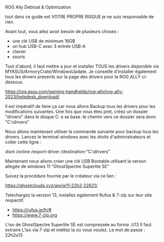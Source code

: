 ROG Ally Debloat & Optimization

tout dans ce guide est VOTRE PROPRE RISQUE je ne suis responsable de rien.

Avant tout, vous allez avoir besoin de plusieurs choses :
- une clé USB de minimum 16GB
- un hub USB-C avec 3 entrée USB-A
- clavier
- souris


Tout d'abord, il faut mettre a jour et installer TOUS les drivers disponible via MYASUS/ArmoryCrate/WindowsUpdate.
Je conseille d'installer également tous les drivers presents sur la page des drivers pour la ROG ALLY ci-dessous.

https://rog.asus.com/gaming-handhelds/rog-ally/rog-ally-2023/helpdesk_download/


Il est impératif de faire ça car nous allons Backup tous les drivers pour les modifications suivantes.
Une fois que vous êtes pret, créez un dossier "drivers" dans le disque C: a sa base.
le chemin vers ce dossier sera donc "C:\drivers"

Nous allons maintenant utiliser la commande suivante pour backup tous les drivers.
Lancez le terminal windows avec les droits d'administrateurs et coller cette ligne :


dism /online /export-driver /destination:"C:\drivers"

Maintenant nous allons créer une clé USB Bootable
utilisant la verson allegée de windows 11 "GhostSpectre Superlite SE"

Suivez la procédure fournie par le créateur via ce lien :

https://ghostclouds.xyz/wp/w11-22h2-22621/

Telechargez la version 13, installez egalement Rufus & 7-zip sur leur site respectif.

- https://rufus.ie/fr/#
- https://www.7-zip.org

L'iso de GhostSpectre Superlite SE est compressée au forma .U13
Il faut extraire L'iso via 7-zip et mettez la où vous voulez.
Le mot de passe : 22h2u13







